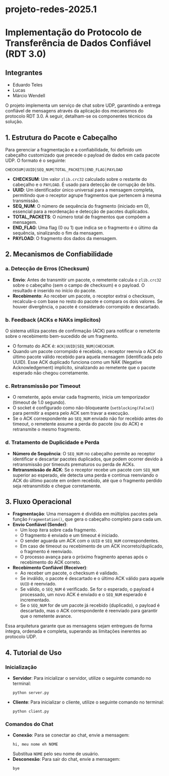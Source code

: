 # projeto-redes-2025.1
# Implementação do Protocolo de Transferência de Dados Confiável (RDT 3.0)

## Integrantes
* Eduardo Teles
* Lucas
* Márcio Wendell

O projeto implementa um serviço de chat sobre UDP, garantindo a entrega confiável de mensagens através da aplicação dos mecanismos do protocolo RDT 3.0. A seguir, detalham-se os componentes técnicos da solução.

## 1. Estrutura do Pacote e Cabeçalho

Para gerenciar a fragmentação e a confiabilidade, foi definido um cabeçalho customizado que precede o payload de dados em cada pacote UDP. O formato é o seguinte:

`CHECKSUM|UUID|SEQ_NUM|TOTAL_PACKETS|END_FLAG|PAYLOAD`

* **CHECKSUM**: Um valor `zlib.crc32` calculado sobre o restante do cabeçalho e o `PAYLOAD`. É usado para detecção de corrupção de bits.
* **UUID**: Um identificador único universal para a mensagem completa, permitindo que o receptor agrupe fragmentos que pertencem à mesma transmissão.
* **SEQ_NUM**: O número de sequência do fragmento (iniciado em 0), essencial para a reordenação e detecção de pacotes duplicados.
* **TOTAL_PACKETS**: O número total de fragmentos que compõem a mensagem.
* **END_FLAG**: Uma flag (0 ou 1) que indica se o fragmento é o último da sequência, sinalizando o fim da mensagem.
* **PAYLOAD**: O fragmento dos dados da mensagem.

## 2. Mecanismos de Confiabilidade

### a. Detecção de Erros (Checksum)

* **Envio**: Antes de transmitir um pacote, o remetente calcula o `zlib.crc32` sobre o cabeçalho (sem o campo de checksum) e o payload. O resultado é inserido no início do pacote.
* **Recebimento**: Ao receber um pacote, o receptor extrai o checksum, recalcula-o com base no resto do pacote e compara os dois valores. Se houver divergência, o pacote é considerado corrompido e descartado.

### b. Feedback (ACKs e NAKs implícitos)

O sistema utiliza pacotes de confirmação (ACK) para notificar o remetente sobre o recebimento bem-sucedido de um fragmento.

* O formato do ACK é: `ACK|UUID|SEQ_NUM|CHECKSUM`.
* Quando um pacote corrompido é recebido, o receptor reenvia o ACK do último pacote válido recebido para aquela mensagem (identificada pelo UUID). Esse ACK duplicado funciona como um NAK (Negative Acknowledgement) implícito, sinalizando ao remetente que o pacote esperado não chegou corretamente.

### c. Retransmissão por Timeout

* O remetente, após enviar cada fragmento, inicia um temporizador (timeout de 1.0 segundo).
* O socket é configurado como não-bloqueante (`setblocking(False)`) para permitir a espera pelo ACK sem travar a execução.
* Se o ACK correspondente ao `SEQ_NUM` enviado não for recebido antes do timeout, o remetente assume a perda do pacote (ou do ACK) e retransmite o mesmo fragmento.

### d. Tratamento de Duplicidade e Perda

* **Número de Sequência**: O `SEQ_NUM` no cabeçalho permite ao receptor identificar e descartar pacotes duplicados, que podem ocorrer devido à retransmissão por timeouts prematuros ou perda de ACKs.
* **Retransmissão de ACK**: Se o receptor recebe um pacote com `SEQ_NUM` superior ao esperado, ele detecta uma perda e continua reenviando o ACK do último pacote em ordem recebido, até que o fragmento perdido seja retransmitido e chegue corretamente.

## 3. Fluxo Operacional

* **Fragmentação**: Uma mensagem é dividida em múltiplos pacotes pela função `Fragmentation()`, que gera o cabeçalho completo para cada um.
* **Envio Confiável (Sender)**:
    * Um loop itera sobre cada fragmento.
    * O fragmento é enviado e um timeout é iniciado.
    * O sender aguarda um ACK com o `UUID` e `SEQ_NUM` correspondentes.
    * Em caso de timeout ou recebimento de um ACK incorreto/duplicado, o fragmento é reenviado.
    * O processo avança para o próximo fragmento apenas após o recebimento do ACK correto.
* **Recebimento Confiável (Receiver)**:
    * Ao receber um pacote, o checksum é validado.
    * Se inválido, o pacote é descartado e o último ACK válido para aquele `UUID` é reenviado.
    * Se válido, o `SEQ_NUM` é verificado. Se for o esperado, o payload é processado, um novo ACK é enviado e o `SEQ_NUM` esperado é incrementado.
    * Se o `SEQ_NUM` for de um pacote já recebido (duplicado), o payload é descartado, mas o ACK correspondente é reenviado para garantir que o remetente avance.

Essa arquitetura garante que as mensagens sejam entregues de forma íntegra, ordenada e completa, superando as limitações inerentes ao protocolo UDP.

## 4. Tutorial de Uso

### Inicialização

* **Servidor**: Para inicializar o servidor, utilize o seguinte comando no terminal:
    ```
    python server.py
    ```
* **Cliente**: Para inicializar o cliente, utilize o seguinte comando no terminal:
    ```
    python client.py
    ```

### Comandos do Chat

* **Conexão**: Para se conectar ao chat, envie a mensagem:
    ```
    hi, meu nome eh NOME
    ```
    Substitua `NOME` pelo seu nome de usuário.
* **Desconexão**: Para sair do chat, envie a mensagem:
    ```
    bye
    
